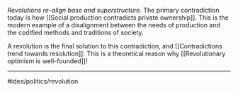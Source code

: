 *Revolutions re-align base and superstructure.* The primary contradiction today is how [[Social production contradicts private ownership]]. This is the modern example of a disalignment between the needs of production and the codified methods and traditions of society. 

A revolution is the final solution to this contradiction, and [[Contradictions trend towards resolution]]. This is a theoretical reason why [[Revolutionary optimism is well-founded]]! 

---
#idea/politics/revolution 